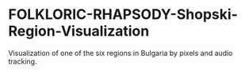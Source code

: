 # FOLKLORIC-RHAPSODY-Shopski-Region-Visualization
Visualization of one of the six regions in Bulgaria by pixels and audio tracking.
